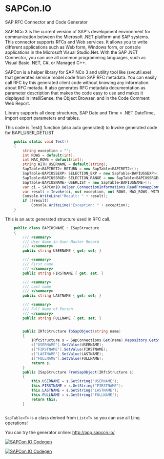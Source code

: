 # SAPCon.IO
SAP RFC Connector and Code Generator

SAP NCo 3 is the current version of SAP's development environment for communication between the Microsoft .NET platform and SAP systems. This connector supports RFCs and Web services. It allows you to write different applications such as Web form, Windows form, or console applications in the Microsoft Visual Studio.Net.
With the SAP .NET Connector, you can use all common programming languages, such as Visual Basic. NET, C#, or Managed C++.

SAPCon is a helper library for SAP NCo 3 and utility tool like (svcutil.exe) that generates service model code from SAP RFC metadata. You can easily call RFC by this generated client code without knowing any information about RFC metada.
It also generates RFC metadata documentation as parameter description that makes the code easy to use and makes it displayed in IntelliSense, the Object Browser, and in the Code Comment Web Report.

Library supports all deep structures, SAP Date and Time > .NET DateTime, import export parameters and tables.

This code is Test() function (also auto generated) to Invoke generated code for BAPI_USER_GETLIST

```C#
    public static void Test()
    {
        string exception = "";
        int ROWS = default(int);
        int MAX_ROWS = default(int);
        string WITH_USERNAME = default(string);
        SapTable<BAPIRET2> RETURN = new SapTable<BAPIRET2>();
        SapTable<BAPIUSSEXP> SELECTION_EXP = new SapTable<BAPIUSSEXP>();
        SapTable<BAPIUSSRGE> SELECTION_RANGE = new SapTable<BAPIUSSRGE>();
        SapTable<BAPIUSNAME> USERLIST = new SapTable<BAPIUSNAME>();
        var ci = SAPConIO.Helper.ConnectionInformations.ReadFromAppConfig();
        var result = Invoke(ci, out exception, out ROWS, MAX_ROWS, WITH_USERNAME, ref RETURN, ref SELECTION_EXP, ref SELECTION_RANGE, ref USERLIST);
        Console.WriteLine("Result: " + result);
        if (!result)
            Console.WriteLine("Exception: " + exception);
    }

```

This is an auto generated structure used in RFC call.
```C#
    public class BAPIUSNAME : ISapStructure
    {
        /// <summary>
        /// User Name in User Master Record 
        /// </summary>
        public string USERNAME { get; set; }

        /// <summary>
        /// First name 
        /// </summary>
        public string FIRSTNAME { get; set; }

        /// <summary>
        /// Last name 
        /// </summary>
        public string LASTNAME { get; set; }

        /// <summary>
        /// Full Name of Person 
        /// </summary>
        public string FULLNAME { get; set; }


        public IRfcStructure ToSapObject(string name)
        {
            IRfcStructure s = SapConnections.Get(name).Repository.GetStructureMetadata("BAPIUSNAME").CreateStructure();
            s["USERNAME"].SetValue(USERNAME);
            s["FIRSTNAME"].SetValue(FIRSTNAME);
            s["LASTNAME"].SetValue(LASTNAME);
            s["FULLNAME"].SetValue(FULLNAME);
            return s;
        }
        public ISapStructure FromSapObject(IRfcStructure s)
        {
            this.USERNAME = s.GetString("USERNAME");
            this.FIRSTNAME = s.GetString("FIRSTNAME");
            this.LASTNAME = s.GetString("LASTNAME");
            this.FULLNAME = s.GetString("FULLNAME");
            return this;
        }
    
 ```

```SapTable<T>``` is a class derived from ```List<T>``` so you can use all Linq operations! 



You can try the generator online: http://app.sapcon.io/

[![SAPCon.IO Codegen](https://i.ytimg.com/vi/OvJWFu9CRiY/hqdefault.jpg?sqp=-oaymwEZCPYBEIoBSFXyq4qpAwsIARUAAIhCGAFwAQ==&rs=AOn4CLB8eauucS03-07DtRwV3skRCDzg1w)](https://www.youtube.com/watch?v=OvJWFu9CRiY)

[![SAPCon.IO Codegen](https://i.ytimg.com/vi/6QaLZadawjM/hqdefault.jpg?sqp=-oaymwEZCPYBEIoBSFXyq4qpAwsIARUAAIhCGAFwAQ==&rs=AOn4CLC9PjIItMXikYV3PY31VKwx-OhnyQ)](https://www.youtube.com/watch?v=6QaLZadawjM)
